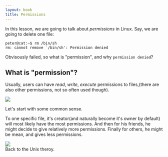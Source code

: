 ```yaml
---
layout: book
title: Permissions
---
```


In this lesson, we are going to talk about _permissions_ in Linux. Say, we are
going to delete one file:

    peter@cat:~$ rm /bin/sh
    rm: cannot remove `/bin/sh': Permission denied


Obvisously failed, so what is "permission", and why `permission denied`?

## What is "permission"?
Usually, users can have _read_, _write_, _execute_ permissions to files,(there are
also other permissions, not so often used though).

<div class="slide">
  <img src="/LGCB-assets/bash/perm_1.png" />
</div>

Let's start with some common sense.

To one specific file, it's creator(and naturally become it's owner by
default) will most likely have the most permissions. And then for his friends,
he might decide to give relatively more permissions. Finally for others, he
might be mean, and gives less permissions.

<div class="slide">
  <img src="/LGCB-assets/bash/perm_2.png" />
</div>
Back to the Unix theroy.
